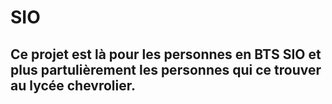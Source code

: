 # SIO

## Ce projet est là pour les personnes en BTS SIO et plus partulièrement les personnes qui ce trouver au lycée chevrolier.
